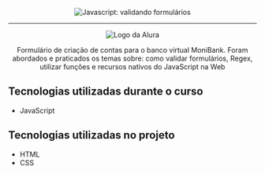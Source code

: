 <p align="center"> <img src="https://imgur.com/mIBmcEL.png" alt="Javascript: validando formulários"> </p>

<hr>

<p align="center"> <img src="https://github.com/MonicaHillman/aluraplay-requisicoes/blob/main/img/logo.png" alt="Logo da Alura"> </p>
<p align="center">
  Formulário de criação de contas para o banco virtual MoniBank.
  Foram abordados e praticados os temas sobre: como validar formulários, Regex, utilizar funções e recursos nativos do JavaScript na Web
</p>

## Tecnologias utilizadas durante o curso
* JavaScript

## Tecnologias utilizadas no projeto
* HTML
* CSS
